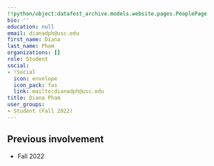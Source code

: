 ```yaml
---
!!python/object:datafest_archive.models.website.pages.PeoplePage
bio: ''
education: null
email: dianadph@usc.edu
first_name: Diana
last_name: Pham
organizations: []
role: Student
social:
- !Social
  icon: envelope
  icon_pack: fas
  link: mailto:dianadph@usc.edu
title: Diana Pham
user_groups:
- Student (Fall 2022)
---
```



## Previous involvement

* Fall 2022

